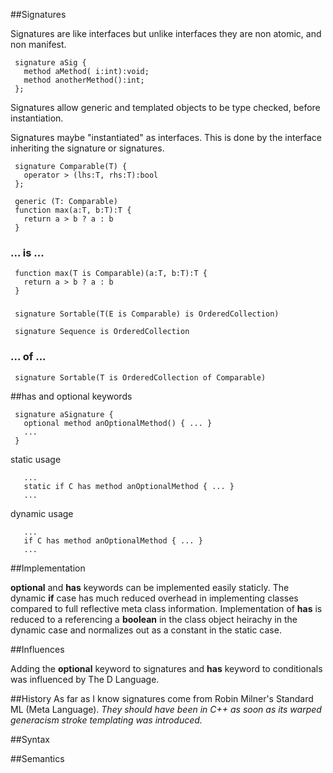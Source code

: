 ##Signatures

Signatures are like interfaces but unlike interfaces they are non atomic, and non manifest.

```
 signature aSig {
   method aMethod( i:int):void;
   method anotherMethod():int;
 };
```

Signatures allow generic and templated objects to be type checked, before instantiation.

Signatures maybe "instantiated" as interfaces. This is done by the interface inheriting the signature or signatures.

```
 signature Comparable(T) {
   operator > (lhs:T, rhs:T):bool
 };
```
```
 generic (T: Comparable)
 function max(a:T, b:T):T {
   return a > b ? a : b
 }
```

### ... is ...

```
 function max(T is Comparable)(a:T, b:T):T {
   return a > b ? a : b
 }
```
###

```
 signature Sortable(T(E is Comparable) is OrderedCollection)

 signature Sequence is OrderedCollection
```
### ... of ...
```
 signature Sortable(T is OrderedCollection of Comparable)
```

##has and optional keywords
```
 signature aSignature {
   optional method anOptionalMethod() { ... }
   ...
 }
```
static usage
```
   ...
   static if C has method anOptionalMethod { ... }
   ...
```

dynamic usage
```
   ...
   if C has method anOptionalMethod { ... }
   ...
```
##Implementation

**optional** and **has** keywords can be implemented easily staticly. The dynamic **if** case has much reduced overhead in implementing classes compared to full reflective meta class information. Implementation of **has** is reduced to a referencing a **boolean** in the class object heirachy in the dynamic case and normalizes out as a constant in the static case.

##Influences

Adding the **optional** keyword to signatures and **has** keyword to conditionals was influenced by The D Language.

##History
As far as I know signatures come from Robin Milner's Standard ML (Meta Language).
*They should have been in C++ as soon as its warped generacism stroke templating was introduced.*

##Syntax


##Semantics

